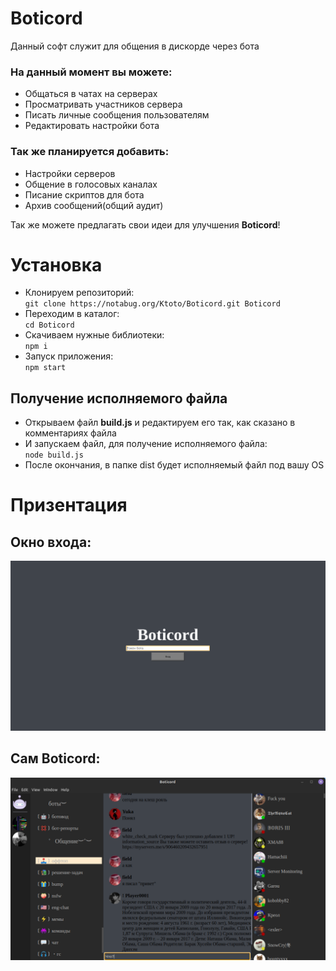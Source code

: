 # Boticord
Данный софт служит для общения в дискорде через бота

### На данный момент вы можете:
- Общаться в чатах на серверах
- Просматривать участников сервера
- Писать личные сообщения пользователям
- Редактировать настройки бота

### Так же планируется добавить:
- Настройки серверов
- Общение в голосовых каналах
- Писание скриптов для бота
- Архив сообщений(общий аудит)

Так же можете предлагать свои идеи для улучшения **Boticord**!

# Установка
- Клонируем репозиторий:<br>
`git clone https://notabug.org/Ktoto/Boticord.git Boticord`<br>
- Переходим в каталог:<br>
`cd Boticord`<br>
- Скачиваем нужные библиотеки:<br>
`npm i`
- Запуск приложения:<br>
`npm start`

## Получение исполняемого файла
- Открываем файл **build.js** и редактируем его так, как сказано в комментариях файла
- И запускаем файл, для получение исполняемого файла:<br>
`node build.js`
- После окончания, в папке dist будет исполняемый файл под вашу OS

# Призентация
## Окно входа:
<img src="img/login.png">

## Сам **Boticord**:
<img src="img/chat.png">